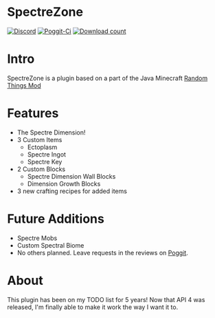 # SpectreZone
[![Discord](https://img.shields.io/badge/chat-on%20discord-7289da.svg)](https://discord.gg/R7kdetE)
[![Poggit-Ci](https://poggit.pmmp.io/ci.shield/jasonwynn10/SpectreZone/SpectreZone)](https://poggit.pmmp.io/ci/jasonwynn10/SpectreZone/SpectreZone)
[![Download count](https://poggit.pmmp.io/shield.dl.total/SpectreZone)](https://poggit.pmmp.io/p/SpectreZone)

# Intro
SpectreZone is a plugin based on a part of the Java Minecraft [Random Things Mod](https://github.com/DanielKilgallon/Random-Things)

# Features
* The Spectre Dimension!
* 3 Custom Items
  * Ectoplasm
  * Spectre Ingot
  * Spectre Key
* 2 Custom Blocks
  * Spectre Dimension Wall Blocks
  * Dimension Growth Blocks
* 3 new crafting recipes for added items

# Future Additions
* Spectre Mobs
* Custom Spectral Biome
* No others planned. Leave requests in the reviews on [Poggit](https://poggit.pmmp.io/p/SpectreZone).

# About
This plugin has been on my TODO list for 5 years! Now that API 4 was released, I'm finally able to make it work the way I want it to.
